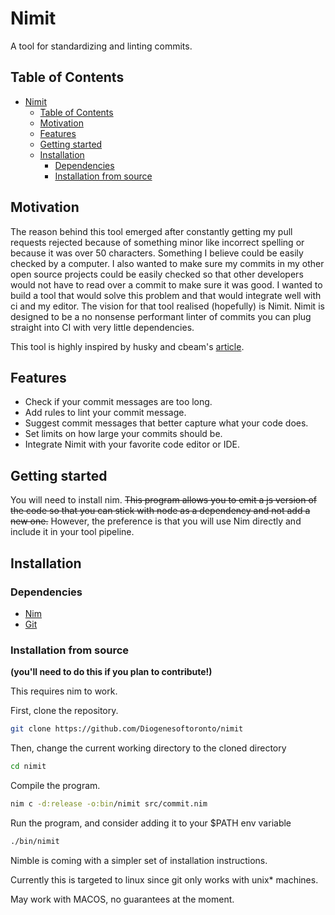 # Nimit

A tool for standardizing and linting commits.

<!-- TABLE OF CONTENTS -->
## Table of Contents

- [Nimit](#nimit)
  - [Table of Contents](#table-of-contents)
  - [Motivation](#motivation)
  - [Features](#features)
  - [Getting started](#getting-started)
  - [Installation](#installation)
    - [Dependencies](#dependencies)
    - [Installation from source](#installation-from-source)

## Motivation

The reason behind this tool emerged after constantly getting my pull requests rejected because of something minor like incorrect spelling or because it was over 50 characters. Something I believe could be easily checked by a computer. I also wanted to make sure my commits in my other open source projects could be easily checked so that other developers would not have to read over a commit to make sure it was good. I wanted to build a tool that would solve this problem and that would integrate well with ci and my editor. The vision for that tool realised (hopefully) is Nimit. Nimit is designed to be a no nonsense performant linter of commits you can plug straight into CI with very little dependencies.

This tool is highly inspired by husky and cbeam's [article](https://cbea.ms/git-commit/).

## Features

- Check if your commit messages are too long.
- Add rules to lint your commit message.
- Suggest commit messages that better capture what your code does.
- Set limits on how large your commits should be.
- Integrate Nimit with your favorite code editor or IDE.

## Getting started

You will need to install nim. ~~This program allows you to emit
a js version of the code so that you can stick with node as a dependency and not add a new one.~~ However, the preference is that you will use Nim directly and include it in your tool pipeline.

## Installation

### Dependencies

- [Nim](https://nim-lang.org/install.html)
- [Git](https://git-scm.com/downloads)

### Installation from source

__(you'll need to do this if you plan to contribute!)__

This requires nim to work.

First, clone the repository.

```sh
git clone https://github.com/Diogenesoftoronto/nimit
```

Then, change the current working directory to the cloned directory

```sh
cd nimit
```

Compile the program.

```sh
nim c -d:release -o:bin/nimit src/commit.nim
```

Run the program, and consider adding it to your $PATH env variable

```sh
./bin/nimit
```

Nimble is coming with a simpler set of installation instructions.

Currently this is targeted to linux since git only works with unix* machines.

May work with MACOS, no guarantees at the moment.
